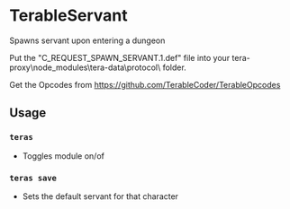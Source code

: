 # TerableServant
Spawns servant upon entering a dungeon

Put the "C_REQUEST_SPAWN_SERVANT.1.def" file into your tera-proxy\node_modules\tera-data\protocol\ folder.

Get the Opcodes from https://github.com/TerableCoder/TerableOpcodes

## Usage
### `teras` 
- Toggles module on/of
### `teras save` 
- Sets the default servant for that character